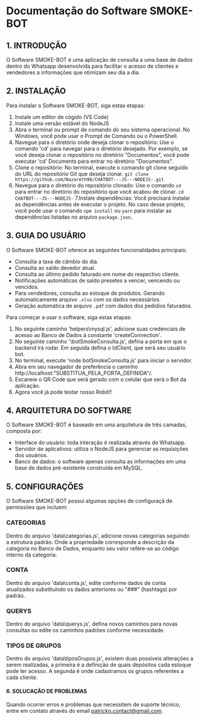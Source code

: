 # Documentação do Software SMOKE-BOT

## 1. INTRODUÇÃO

O Software SMOKE-BOT é uma aplicação de consulta a uma base de dados dentro do Whatsapp desenvolvida para facilitar o acesso de clientes e vendedores a informações que otimizam seu dia a dia.

## 2. INSTALAÇÃO

Para instalar o Software SMOKE-BOT, siga estas etapas:

1. Instale um editor de cógido (VS Code)
2. Instale uma versão estável do NodeJS
3. Abra o terminal ou prompt de comando do seu sistema operacional. No Windows, você pode usar o Prompt de Comando ou o PowerShell.
4. Navegue para o diretório onde deseja clonar o repositório: Use o comando 'cd' para navegar para o diretório desejado. Por exemplo, se você deseja clonar o repositório no diretório "Documentos", você pode executar 'cd' Documents para entrar no diretório "Documentos".
5. Clone o repositório: No terminal, execute o comando git clone seguido do URL do repositório Git que deseja clonar. `git clone https://github.com/Nazareth98/CHATBOT---JS---NODEJS-.git`
6. Navegue para o diretório do repositório clonado: Use o comando `cd` para entrar no diretório do repositório que você acabou de clonar. `cd CHATBOT---JS---NODEJS-`
7.Instale dependências: Você precisará instalar as dependências antes de executar o projeto. No caso desse projeto, você pode usar o comando `npm install` ou `yarn` para instalar as dependências listadas no arquivo `package.json`.

## 3. GUIA DO USUÁRIO

O Software SMOKE-BOT oferece as seguintes funcionalidades principais:

- Consulta a taxa de câmbio do dia.
- Consulta ao saldo devedor atual.
- Consulta ao último pedido faturado em nome do respectivo cliente.
- Notificações automáticas de saldo presetes a vencer, vencendo ou vencidos.
- Para vendedores, consulta ao estoque de produtos. Gerando automaticamente arquivo `.xlsx` com os dados necessários.
- Geração automática de arquivo `.pdf` com dados dos pedidios faturados.

Para começar a usar o software, siga estas etapas:

1. No seguinte caminho 'helpers\mysql.js', adicione suas credenciais de acesso ao Banco de Dados á constante 'createConnection'.
2. No seguinte caminho '\botSmokeConsulta.js', defina a porta em que o backend irá rodar. Em seguida defina o IdClient, que será seu usuário bot.
3. No terminal, execute 'node botSmokeConsulta.js' para iniciar o servidor.
4. Abra em seu navegador de preferência o caminho http://localhost:"SUBSTITUA_PELA_PORTA_DEFINIDA"/.
5. Escaneie o QR Code que será gerado com o celular que será o Bot da aplicação.
6. Agora você já pode testar nosso Robô!!

## 4. ARQUITETURA DO SOFTWARE

O Software SMOKE-BOT é baseado em uma arquitetura de três camadas, composta por:

- Interface do usuário: toda interação é realizada através do Whatsapp.
- Servidor de aplicativos: utiliza o NodeJS para gerenciar as requisições dos usuários.
- Banco de dados: o software apenas consulta as informações em uma base de dados pré-existente construída em MySQL.

## 5. CONFIGURAÇÕES

O Software SMOKE-BOT possui algumas opções de configuraçã de permissões que incluem:

### CATEGORIAS

Dentro do arquivo 'data\categorias.js', adicione novas categorias seguindo a estrutura padrão. Onde a propriedade corresponde a descrição da categoria no Banco de Dados, enquanto seu valor refére-se ao código interno da categoria.

### CONTA

Dentro do arquivo 'data\conta.js', edite conforme dados de conta atualizados substituíndo os dados anteriores ou "###" (hashtags) por padrão.

### QUERYS

Dentro do arquivo 'data\querys.js', defina novos caminhos para novas consultas ou edite os caminhos padrões conforme necessidade.

### TIPOS DE GRUPOS

Dentro do arquivo 'data\tiposGrupos.js', existem duas possíveis alterações a serem realizadas, a primeira é a definição de quais depósitos cada estoque pode ter acesso. A segunda é onde cadastramos os grupos referentes a cada cliente.

#### 6. SOLUCAÇÃO DE PROBLEMAS

Quando ocorrer erros e problemas que necessitem de suporte técnico, entre em contato através do email patrickn.contact@gmail.com.
